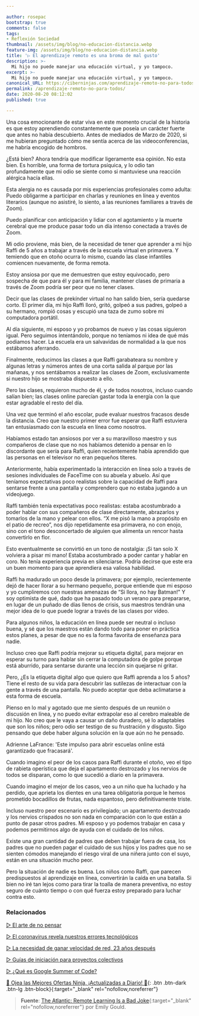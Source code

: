 ```yaml
---

author: rosepac
bootstrap: true
comments: false
tags:
- Reflexión Sociedad
thumbnail: /assets/img/blog/no-educacion-distancia.webp
feature-img: /assets/img/blog/no-educacion-distancia.webp
title: '▷ El aprendizaje remoto es una broma de mal gusto'
description: >-
  Mi hijo no puede manejar una educación virtual, y yo tampoco.
excerpt: >-
  Mi hijo no puede manejar una educación virtual, y yo tampoco.
canonical_URL: https://ciberninjas.com/aprendizaje-remoto-no-para-todos/
permalink: /aprendizaje-remoto-no-para-todos/
date: 2020-08-20 08:12:02
published: true

---
```


Una cosa emocionante de estar viva en este momento crucial de la historia es que estoy aprendiendo constantemente que poseía un carácter fuerte que antes no había descubierto. Antes de mediados de Marzo de 2020, si me hubieran preguntado cómo me sentía acerca de las videoconferencias, me habría encogido de hombros.

¿Está bien? Ahora tendría que modificar ligeramente esa opinión. No esta bien. Es horrible, una forma de tortura psíquica, y lo odio tan profundamente que mi odio se siente como si mantuviese una reacción alérgica hacía ellas.

Esta alergia no es causada por mis experiencias profesionales como adulta: Puedo obligarme a participar en charlas y reuniones en línea y eventos literarios (aunque no asistiré, lo siento, a las reuniones familiares a través de Zoom).

Puedo planificar con anticipación y lidiar con el agotamiento y la muerte cerebral que me produce pasar todo un día intenso conectada a través de Zoom.

Mi odio proviene, más bien, de la necesidad de tener que aprender a mi hijo Raffi de 5 años a trabajar a través de la escuela virtual en primavera. Y temiendo que en otoño ocurra lo mismo, cuando las clase infantiles comiencen nuevamente, de forma remota.

Estoy ansiosa por que me demuestren que estoy equivocado, pero sospecha de que para él y para mi familia, mantener clases de primaria a través de Zoom podría ser peor que no tener clases.

Decir que las clases de prekínder virtual no han salido bien, sería quedarse corto. El primer día, mi hijo Raffi lloró, gritó, golpeó a sus padres, golpeó a su hermano, rompió cosas y escupió una taza de zumo sobre mi computadora portátil.

Al día siguiente, mi esposo y yo probamos de nuevo y las cosas siguieron igual. Pero seguimos intentándolo, porque no teníamos ni idea de qué más podiamos hacer. La escuela era un salvavidas de normalidad a la que nos estábamos aferrando.

Finalmente, reducimos las clases a que Raffi garabateara su nombre y algunas letras y números antes de una corta salida al parque por las mañanas, y nos sentábamos a realizar las clases de Zoom, exclusivamente si nuestro hijo se mostraba dispuesto a ello.

Pero las clases, requieron mucho de él, y de todos nosotros, incluso cuando salían bien; las clases online parecían gastar toda la energía con la que estar agradable el resto del día.

Una vez que terminó el año escolar, pude evaluar nuestros fracasos desde la distancia. Creo que nuestro primer error fue esperar que Raffi estuviera tan entusiasmado con la escuela en línea como nosotros.

Habíamos estado tan ansiosos por ver a su maravilloso maestro y sus compañeros de clase que no nos habíamos detenido a pensar en lo discordante que sería para Raffi, quien recientemente había aprendido que las personas en el televisor no eran pequeños títeres.

Anteriormente, había experimentado la interacción en línea solo a través de sesiones individuales de FaceTime con su abuela y abuelo. Así que teníamos expectativas poco realistas sobre la capacidad de Raffi para sentarse frente a una pantalla y comprendero que no estaba jugando a un videojuego.

Raffi también tenía expectativas poco realistas: estaba acostumbrado a poder hablar con sus compañeros de clase directamente, abrazarlos y tomarlos de la mano y pelear con ellos. “X me pisó la mano a propósito en el patio de recreo”, nos dijo repetidamente esa primavera, no con enojo, sino con el tono desconcertado de alguien que alimenta un rencor hasta convertirlo en flor.

Esto eventualmente se convirtió en un tono de nostalgia: ¡Si tan solo X volviera a pisar mi mano! Estaba acostumbrado a poder cantar y hablar en coro. No tenía experiencia previa en silenciarse. Podría decirse que este era un buen momento para que aprendiera esa valiosa habilidad.

Raffi ha madurado un poco desde la primavera; por ejemplo, recientemente dejó de hacer llorar a su hermano pequeño, porque entiende que mi esposo y yo cumpliremos con nuestras amenazas de “Si llora, no hay Batman!" Y soy optimista de qué, dado que ha pasado todo un verano para prepararse, en lugar de un puñado de días llenos de crisis, sus maestros tendrán una mejor idea de lo que puede lograr a través de las clases por vídeo.

Para algunos niños, la educación en línea puede ser neutral o incluso buena, y sé que los maestros están dando todo para poner en práctica estos planes, a pesar de que no es la forma favorita de enseñanza para nadie.

Incluso creo que Raffi podría mejorar su etiqueta digital, para mejorar en esperar su turno para hablar sin cerrar la computadora de golpe porque está aburrido, para sentarse durante una lección sin quejarse ni gritar.

Pero, ¿Es la etiqueta digital algo que quiero que Raffi aprenda a los 5 años? Tiene el resto de su vida para descubrir las sutilezas de interactuar con la gente a través de una pantalla. No puedo aceptar que deba aclimatarse a esta forma de escuela.

Pienso en lo mal y agotado que me siento después de un reunión o discusión en línea, y no puedo evitar extrapolar eso al cerebro maleable de mi hijo. No creo que le vaya a causar un daño duradero, sé lo adaptables que son los niños; pero odio ser testigo de su frustración y disgusto. Sigo pensando que debe haber alguna solución en la que aún no he pensado.

Adrienne LaFrance: 'Este impulso para abrir escuelas online está garantizado que fracasará'.

Cuando imagino el peor de los casos para Raffi durante el otoño, veo el tipo de rabieta operística que deja el apartamento destrozado y los nervios de todos se disparan, como lo que sucedió a diario en la primavera.

Cuando imagino el mejor de los casos, veo a un niño que ha luchado y ha perdido, que aprieta los dientes en una tarea obligatoria porque le hemos prometido bocadillos de frutas, nada espantoso, pero definitivamente triste.  

Incluso nuestro peor escenario es privilegiado; un apartamento destrozado y los nervios crispados no son nada en comparación con lo que están a punto de pasar otros padres. Mi esposo y yo podemos trabajar en casa y podemos permitirnos algo de ayuda con el cuidado de los niños.

Existe una gran cantidad de padres que deben trabajar fuera de casa, los padres que no pueden pagar el cuidado de sus hijos y los padres que no se sienten cómodos manejando el riesgo viral de una niñera junto con el suyo, están en una situación mucho peor.

Pero la situación de nadie es buena. Los niños como Raffi, que parecen predispuestos al aprendizaje en línea, convertirán la caída en una batalla. Si bien no iré tan lejos como para tirar la toalla de manera preventiva, no estoy seguro de cuánto tiempo o con qué fuerza estoy preparado para luchar contra esto.

### **Relacionados** <!-- omit in toc -->

[▷ El arte de no pensar](https://ciberninjas.com/arte-no-pensar/)

[▷ El coronavirus revela nuestros errores tecnológicos](https://ciberninjas.com/coronavirus-revela-errores-tecnol%C3%B3gicos/)

[▷ La necesidad de ganar velocidad de red, 23 años después](https://ciberninjas.com/velocidad-usabilidad-web/)

[▷ Guías de iniciación para proyectos colectivos](https://ciberninjas.com/guias-proyectos-colaborativos/)

[▷ ¿Qué es Google Summer of Code?](https://ciberninjas.com/que-es-google-summer-of-code/)

[🎁 Ojea las Mejores Ofertas Ninja, ¡Actualizadas a Diario! 🛒](https://www.amazon.es/shop/cibercursos){: .btn .btn-dark .btn-lg .btn-block}{:target="_blank" rel="nofollow,noreferrer"}

> **Fuente**: [The Atlantic: Remote Learning Is a Bad Joke](https://www.theatlantic.com/ideas/archive/2020/08/kindergartener-virtual-education/615316/){:target="_blank" rel="nofollow,noreferrer"} por Emily Gould.